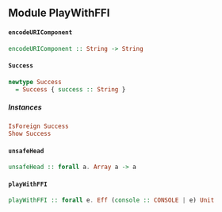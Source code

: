## Module PlayWithFFI

#### `encodeURIComponent`

``` purescript
encodeURIComponent :: String -> String
```

#### `Success`

``` purescript
newtype Success
  = Success { success :: String }
```

##### Instances
``` purescript
IsForeign Success
Show Success
```

#### `unsafeHead`

``` purescript
unsafeHead :: forall a. Array a -> a
```

#### `playWithFFI`

``` purescript
playWithFFI :: forall e. Eff (console :: CONSOLE | e) Unit
```



